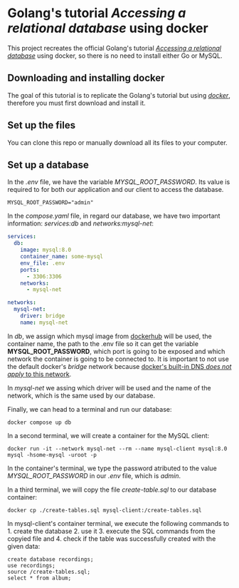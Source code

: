 # Golang's tutorial *Accessing a relational database* using docker

This project recreates the official Golang's tutorial [*Accessing a relational database*](https://go.dev/doc/tutorial/database-access) using docker, so there is no need to install either Go or MySQL.

## Downloading and installing docker

The goal of this tutorial is to replicate the Golang's tutorial but using [*docker*](https://www.docker.com/), therefore you must first download and install it.

## Set up the files

You can clone this repo or manually download all its files to your computer.

## Set up a database

In the *.env* file, we have the variable *MYSQL_ROOT_PASSWORD*. Its value is required to for both our application and our client to access the database.

```env
MYSQL_ROOT_PASSWORD="admin"
```

In the *compose.yaml* file, in regard our database, we have two important information: *services:db* and *networks:mysql-net*:

```yaml
services:
  db:
    image: mysql:8.0
    container_name: some-mysql
    env_file: .env
    ports:
      - 3306:3306
    networks:
      - mysql-net

networks:
  mysql-net:
    driver: bridge
    name: mysql-net
```

In *db*, we assign which mysql image from [dockerhub](https://hub.docker.com/) will be used, the container name, the path to the .env file so it can get the variable **MYSQL_ROOT_PASSWORD**, which port is going to be exposed and which network the container is going to be connected to. It is important to not use the default docker's *bridge* network because [docker's built-in DNS *does not apply* to this network](https://github.com/docker-library/mysql/issues/644).

In *mysql-net* we assing which driver will be used and the name of the network, which is the same used by our database.

Finally, we can head to a terminal and run our database:

```shell
docker compose up db
```

In a second terminal, we will create a container for the MySQL client:

```shell
docker run -it --network mysql-net --rm --name mysql-client mysql:8.0 mysql -hsome-mysql -uroot -p
```

In the container's terminal, we type the password atributed to the value *MYSQL_ROOT_PASSWORD* in our *.env* file, which is *admin*.

In a third terminal, we will copy the file *create-table.sql* to our database container:

```shell
docker cp ./create-tables.sql mysql-client:/create-tables.sql
```

In mysql-client's container terminal, we execute the following commands to 1. create the database 2. use it 3. execute the SQL commands from the copyied file and 4. check if the table was successfully created with the given data:

```shell
create database recordings;
use recordings;
source /create-tables.sql;
select * from album;
```